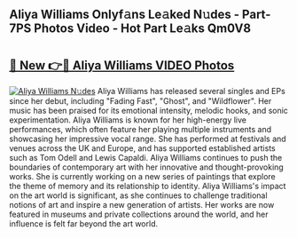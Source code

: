 ## Aliya Williams Onlyf𝚊ns Le𝚊ked N𝚞des - Part-7PS Photos Video - Hot Part Le𝚊ks Qm0V8

# <h2><a href="http://ac36321.deff.icu/?id=Aliya+Williams">🔗 New 👉🔴 Aliya Williams VIDEO Photos</a></h2>

[![Aliya Williams N𝚞des](https://i.imgur.com/rIISA9y.gif)](http://ac36321.deff.icu/?id=Aliya+Williams)
Aliya Williams has released several singles and EPs since her debut, including "Fading Fast", "Ghost", and "Wildflower". Her music has been praised for its emotional intensity, melodic hooks, and sonic experimentation. Aliya Williams is known for her high-energy live performances, which often feature her playing multiple instruments and showcasing her impressive vocal range. She has performed at festivals and venues across the UK and Europe, and has supported established artists such as Tom Odell and Lewis Capaldi. Aliya Williams continues to push the boundaries of contemporary art with her innovative and thought-provoking works. She is currently working on a new series of paintings that explore the theme of memory and its relationship to identity. Aliya Williams's impact on the art world is significant, as she continues to challenge traditional notions of art and inspire a new generation of artists. Her works are now featured in museums and private collections around the world, and her influence is felt far beyond the art world.
